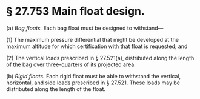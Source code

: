 # § 27.753   Main float design.

(a) *Bag floats.* Each bag float must be designed to withstand—


(1) The maximum pressure differential that might be developed at the maximum altitude for which certification with that float is requested; and 


(2) The vertical loads prescribed in § 27.521(a), distributed along the length of the bag over three-quarters of its projected area. 


(b) *Rigid floats.* Each rigid float must be able to withstand the vertical, horizontal, and side loads prescribed in § 27.521. These loads may be distributed along the length of the float. 




